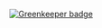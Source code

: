 

[![Greenkeeper badge](https://badges.greenkeeper.io/shaunidiot/node-sghazetelegrambot.svg)](https://greenkeeper.io/)